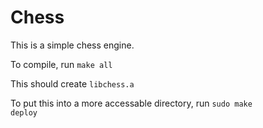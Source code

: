 # Chess
This is a simple chess engine.

To compile, run <code>make all</code>

This should create <code>libchess.a</code>

To put this into a more accessable directory, run <code>sudo make deploy</code>
